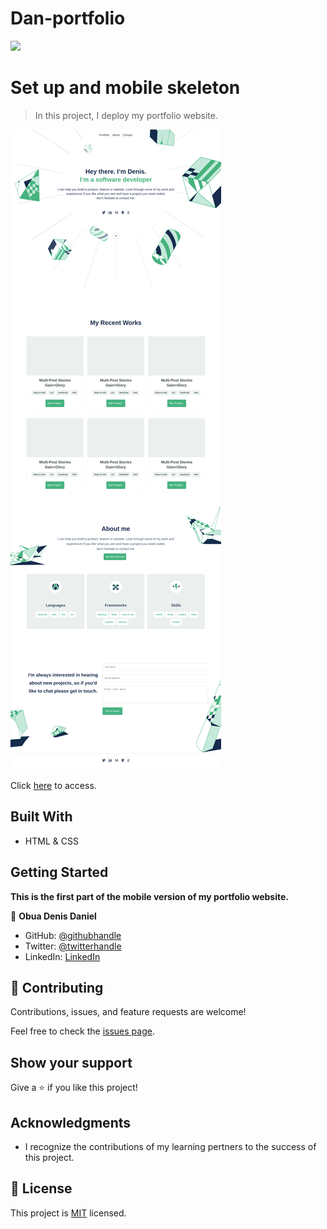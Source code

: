 # Dan-portfolio

![](https://img.shields.io/badge/Microverse-blueviolet)

# Set up and mobile skeleton

> In this project, I deploy my portfolio website.

![](./images/sceen-capture.png)

Click [here]() to access.

## Built With

- HTML & CSS

## Getting Started

**This is the first part of the mobile version of my portfolio website.**

👤 **Obua Denis Daniel**

- GitHub: [@githubhandle](https://github.com/dd-obua/)
- Twitter: [@twitterhandle](https://twitter.com/DenisDanielObu1)
- LinkedIn: [LinkedIn](https://www.linkedin.com/in/denis-daniel-obua-99024a229/)

## 🤝 Contributing

Contributions, issues, and feature requests are welcome!

Feel free to check the [issues page](../../issues/).

## Show your support

Give a ⭐️ if you like this project!

## Acknowledgments

- I recognize the contributions of my learning pertners to the success of this project.

## 📝 License

This project is [MIT](./MIT.md) licensed.
